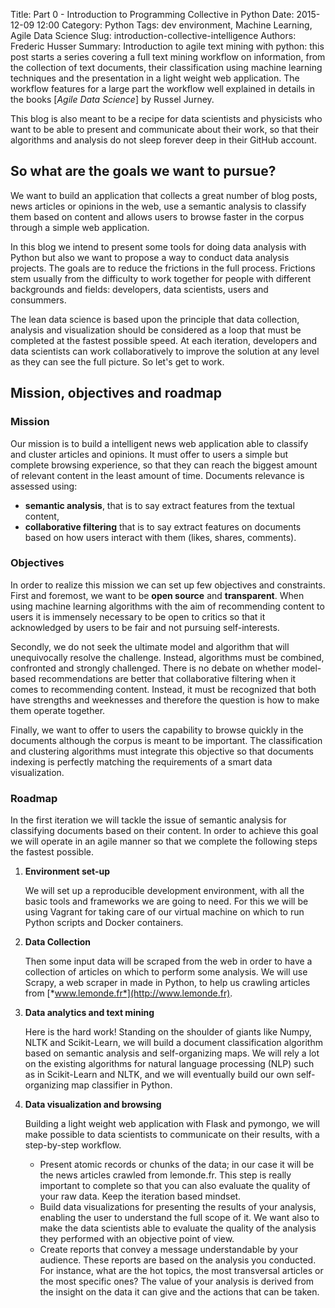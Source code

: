 Title: Part 0 - Introduction to Programming Collective in Python
Date: 2015-12-09 12:00
Category: Python
Tags: dev environment, Machine Learning, Agile Data Science
Slug: introduction-collective-intelligence
Authors: Frederic Husser
Summary: Introduction to agile text mining with python: this post starts a series covering a full text mining workflow on information, from the collection of text documents, their classification using machine learning techniques and the presentation in a light weight web application. The workflow features for a large part the workflow well explained in details in the books [*Agile Data Science*] by Russel Jurney.

This blog is also meant to be a recipe for data scientists and physicists who want to be able to present and communicate about their work, so that their algorithms and analysis do not sleep forever deep in their GitHub account.

## So what are the goals we want to pursue?

We want to build an application that collects a great number of blog posts, news articles or opinions in the web, use a semantic analysis to classify them based on content and allows users to browse faster in the corpus through a simple web application.

In this blog we intend to present some tools for doing data analysis with Python but also we want to propose a way to conduct data analysis projects. The goals are to reduce the frictions in the full process. Frictions stem usually from the difficulty to work together for people with different backgrounds and fields: developers, data scientists, users and consummers. 

The lean data science is based upon the principle that data collection, analysis and visualization should be considered as a loop that must be completed at the fastest possible speed. At each iteration, developers and data scientists can work collaboratively to improve the solution at any level as they can see the full picture. So let's get to work.

## Mission, objectives and roadmap

### Mission

Our mission is to build a intelligent news web application able to classify and cluster articles and opinions. It must offer to users a simple but complete browsing experience, so that they can reach the biggest amount of relevant content in the least amount of time. Documents relevance is assessed using:

+ **semantic analysis**, that is to say extract features from the textual content, 
+ **collaborative filtering** that is to say extract features on documents based on how users interact with them (likes, shares, comments).


### Objectives 

In order to realize this mission we can set up few objectives and constraints. First and foremost, we want to be **open source** and **transparent**. When using machine learning algorithms with the aim of recommending content to users it is immensely necessary to be open to critics so that it acknowledged by users to be fair and not pursuing self-interests. 

Secondly, we do not seek the ultimate model and algorithm that will unequivocally resolve the challenge. Instead, algorithms must be combined, confronted and strongly challenged. There is no debate on whether model-based recommendations are better that collaborative filtering when it comes to recommending content. Instead, it must be recognized that both have strengths and weeknesses and therefore the question is how to make them operate together.

Finally, we want to offer to users the capability to browse quickly in the documents although the corpus is meant to be important. The classification and clustering algorithms must integrate this objective so that documents indexing is perfectly matching the requirements of a smart data visualization.

### Roadmap

In the first iteration we will tackle the issue of semantic analysis for classifying documents based on their content. In order to achieve this goal we will operate in an agile manner so that we complete the following steps the fastest possible.

1. **Environment set-up**

    We will set up a reproducible development environment, with all the basic tools and frameworks we are going to need. For this we will be using Vagrant for taking care of our virtual machine on which to run Python scripts and Docker containers.
    
2. **Data Collection**

    Then some input data will be scraped from the web in order to have a collection of articles on which to perform some analysis. We will use Scrapy, a web scraper in made in Python, to help us crawling articles from [*www.lemonde.fr*](http://www.lemonde.fr).

3. **Data analytics and text mining**

    Here is the hard work! Standing on the shoulder of giants like Numpy, NLTK and Scikit-Learn, we will build a document classification algorithm based on semantic analysis and self-organizing maps. We will rely a lot on the existing algorithms for natural language processing (NLP) such as in Scikit-Learn and NLTK, and we will eventually build our own self-organizing map classifier in Python.

4. **Data visualization and browsing**

    Building a light weight web application with Flask and pymongo, we will make possible to data scientists to communicate on their results, with a step-by-step workflow.
    
    + Present atomic records or chunks of the data; in our case it will be the news articles crawled from lemonde.fr. This step is really important to complete so that you can also evaluate the quality of your raw data. Keep the iteration based mindset.
    + Build data visualizations for presenting the results of your analysis, enabling the user to understand the full scope of it. We want also to make the data scientists able to evaluate the quality of the analysis they performed with an objective point of view.
    + Create reports that convey a message understandable by your audience. These reports are based on the analysis you conducted. For instance, what are the hot topics, the most transversal articles or the most specific ones? The value of your analysis is derived from the insight on the data it can give and the actions that can be taken.


